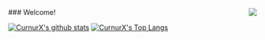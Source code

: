 <div align="right">
<img src="https://gpvc.arturio.dev/curnurx" align="right" />
</div>  
### Welcome!

[![CurnurX's github stats](https://github-readme-stats.vercel.app/api?username=curnurx&hide=stars&count_private=true&show_icons=true&include_all_commits=true&theme=vue-dark )](https://github.com/anuraghazra/github-readme-stats)
[![CurnurX's Top Langs](https://github-readme-stats.vercel.app/api/top-langs/?username=curnurx&layout=compact&theme=vue-dark)](https://github.com/anuraghazra/github-readme-stats)

<!--
**curnurx/curnurx** is a ✨ _special_ ✨ repository because its `README.md` (this file) appears on your GitHub profile.

Here are some ideas to get you started:

- 🔭 I’m currently working on ...
- 🌱 I’m currently learning ...
- 👯 I’m looking to collaborate on ...
- 🤔 I’m looking for help with ...
- 💬 Ask me about ...
- 📫 How to reach me: ...
- 😄 Pronouns: ...
- ⚡ Fun fact: ...
-->
